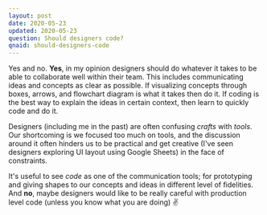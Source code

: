 ```yaml
---
layout: post
date: 2020-05-23
updated: 2020-05-23
question: Should designers code?
qnaid: should-designers-code
---
```

Yes and no. **Yes**, in my opinion designers should do whatever it takes to be able to collaborate well within their team. This includes communicating ideas and concepts as clear as possible. If visualizing concepts through boxes, arrows, and flowchart diagram is what it takes then do it. If coding is the best way to explain the ideas in certain context, then learn to quickly code and do it.

Designers (including me in the past) are often confusing _crafts_ with _tools_. Our shortcoming is we focused too much on tools, and the discussion around it often hinders us to be practical and get creative (I've seen designers exploring UI layout using Google Sheets) in the face of constraints.

It's useful to see _code_ as one of the communication tools; for prototyping and giving shapes to our concepts and ideas in different level of fidelities. And **no**, maybe designers would like to be really careful with production level code (unless you know what you are doing) ✌️
